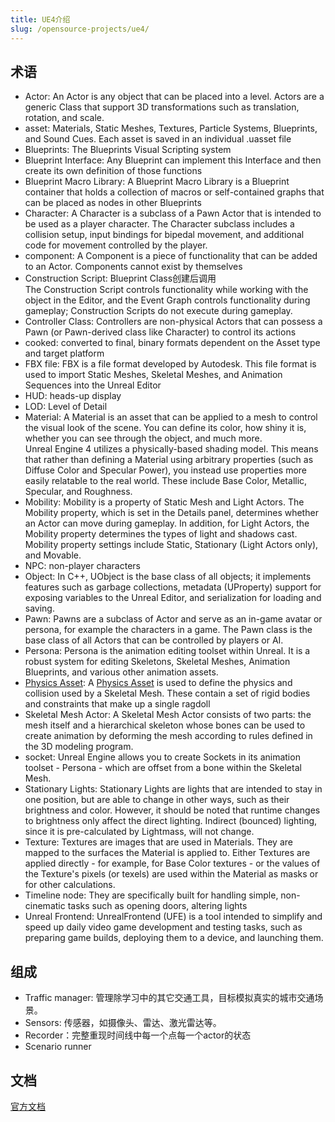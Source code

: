 ```yaml
---
title: UE4介绍
slug: /opensource-projects/ue4/
---
```


## 术语
- Actor: An Actor is any object that can be placed into a level. Actors are a generic Class that support 3D transformations such as translation, rotation, and scale. 
- asset: Materials, Static Meshes, Textures, Particle Systems, Blueprints, and Sound Cues. Each asset is saved in an individual .uasset file
- Blueprints: The Blueprints Visual Scripting system
- Blueprint Interface: Any Blueprint can implement this Interface and then create its own definition of those functions
- Blueprint Macro Library: A Blueprint Macro Library is a Blueprint container that holds a collection of macros or self-contained graphs that can be placed as nodes in other Blueprints
- Character: A Character is a subclass of a Pawn Actor that is intended to be used as a player character. The Character subclass includes a collision setup, input bindings for bipedal movement, and additional code for movement controlled by the player.
- component: A Component is a piece of functionality that can be added to an Actor. Components cannot exist by themselves
- Construction Script: Blueprint Class创建后调用  
The Construction Script controls functionality while working with the object in the Editor, and the Event Graph controls functionality during gameplay; Construction Scripts do not execute during gameplay.
- Controller Class: Controllers are non-physical Actors that can possess a Pawn (or Pawn-derived class like Character) to control its actions
- cooked: converted to final, binary formats dependent on the Asset type and target platform
- FBX file: FBX is a file format developed by Autodesk. This file format is used to import Static Meshes, Skeletal Meshes, and Animation Sequences into the Unreal Editor
- HUD: heads-up display
- LOD: Level of Detail
- Material: A Material is an asset that can be applied to a mesh to control the visual look of the scene. You can define its color, how shiny it is, whether you can see through the object, and much more.  
Unreal Engine 4 utilizes a physically-based shading model. This means that rather than defining a Material using arbitrary properties (such as Diffuse Color and Specular Power), you instead use properties more easily relatable to the real world. These include Base Color, Metallic, Specular, and Roughness.
- Mobility: Mobility is a property of Static Mesh and Light Actors. The Mobility property, which is set in the Details panel, determines whether an Actor can move during gameplay. In addition, for Light Actors, the Mobility property determines the types of light and shadows cast. Mobility property settings include Static, Stationary (Light Actors only), and Movable.
- NPC: non-player characters
- Object: In C++, UObject is the base class of all objects; it implements features such as garbage collections, metadata (UProperty) support for exposing variables to the Unreal Editor, and serialization for loading and saving.
- Pawn: Pawns are a subclass of Actor and serve as an in-game avatar or persona, for example the characters in a game. The Pawn class is the base class of all Actors that can be controlled by players or AI.
- Persona: Persona is the animation editing toolset within Unreal. It is a robust system for editing Skeletons, Skeletal Meshes, Animation Blueprints, and various other animation assets.
- [Physics Asset][]: A [Physics Asset][] is used to define the physics and collision used by a Skeletal Mesh. These contain a set of rigid bodies and constraints that make up a single ragdoll
- Skeletal Mesh Actor: A Skeletal Mesh Actor consists of two parts: the mesh itself and a hierarchical skeleton whose bones can be used to create animation by deforming the mesh according to rules defined in the 3D modeling program. 
- socket: Unreal Engine allows you to create Sockets in its animation toolset - Persona - which are offset from a bone within the Skeletal Mesh.
- Stationary Lights: Stationary Lights are lights that are intended to stay in one position, but are able to change in other ways, such as their brightness and color. However, it should be noted that runtime changes to brightness only affect the direct lighting. Indirect (bounced) lighting, since it is pre-calculated by Lightmass, will not change.
- Texture: Textures are images that are used in Materials. They are mapped to the surfaces the Material is applied to. Either Textures are applied directly - for example, for Base Color textures - or the values of the Texture's pixels (or texels) are used within the Material as masks or for other calculations.
- Timeline node: They are specifically built for handling simple, non-cinematic tasks such as opening doors, altering lights
- Unreal Frontend: UnrealFrontend (UFE) is a tool intended to simplify and speed up daily video game development and testing tasks, such as preparing game builds, deploying them to a device, and launching them. 

## 组成
- Traffic manager: 管理除学习中的其它交通工具，目标模拟真实的城市交通场景。
- Sensors: 传感器，如摄像头、雷达、激光雷达等。
- Recorder：完整重现时间线中每一个点每一个actor的状态
- Scenario runner


## 文档

[官方文档](https://docs.unrealengine.com/en-US/Basics/index.html)

[Physics Asset]: https://docs.unrealengine.com/en-US/InteractiveExperiences/Physics/PhysicsAssetEditor/index.html